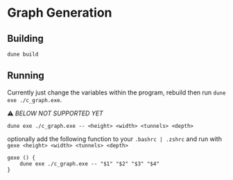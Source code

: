 # Graph Generation

## Building 

`dune build`

## Running 

Currently just change the variables within the program, rebuild then run `dune exe ./c_graph.exe`.

:warning: *BELOW NOT SUPPORTED YET*

`dune exe ./c_graph.exe -- <height> <width> <tunnels> <depth>`

optionally add the following function to your `.bashrc | .zshrc` and run with `gexe <height> <width> <tunnels> <depth>`

```
gexe () {
    dune exe ./c_graph.exe -- "$1" "$2" "$3" "$4"
}
```
